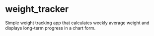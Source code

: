 # weight_tracker
Simple weight tracking app that calculates weekly average weight and displays long-term progress in a chart form.

